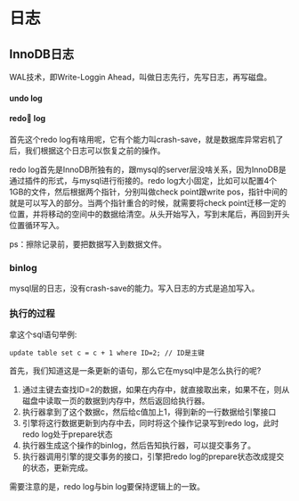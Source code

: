 # 日志

## InnoDB日志

WAL技术，即Write-Loggin Ahead，叫做日志先行，先写日志，再写磁盘。

#### undo log

#### redo log

首先这个redo log有啥用呢，它有个能力叫crash-save，就是数据库异常宕机了后，我们根据这个日志可以恢复之前的操作。

redo log首先是InnoDB所独有的，跟mysql的server层没啥关系，因为InnoDB是通过插件的形式，与mysql进行衔接的。redo log大小固定，比如可以配置4个1GB的文件，然后根据两个指针，分别叫做check point跟write pos，指针中间的就是可以写入的部分。当两个指针重合的时候，就需要将check point迁移一定的位置，并将移动的空间中的数据给清空。从头开始写入，写到末尾后，再回到开头位置循环写入。

ps：擦除记录前，要把数据写入到数据文件。

### binlog

mysql层的日志，没有crash-save的能力。写入日志的方式是追加写入。

### 执行的过程

拿这个sql语句举例:

	update table set c = c + 1 where ID=2; // ID是主键
	
首先，我们知道这是一条更新的语句，那么它在mysql中是怎么执行的呢?

1. 通过主键去查找ID=2的数据，如果在内存中，就直接取出来，如果不在，则从磁盘中读取一页的数据到内存中，然后返回给执行器。
2. 执行器拿到了这个数据c，然后给c值加上1，得到新的一行数据给引擎接口
3. 引擎将这行数据更新到内存中去，同时将这个操作记录写到redo log，此时redo log处于prepare状态
4. 执行器生成这个操作的binlog，然后告知执行器，可以提交事务了。
5. 执行器调用引擎的提交事务的接口，引擎把redo log的prepare状态改成提交的状态，更新完成。

需要注意的是，redo log与bin log要保持逻辑上的一致。